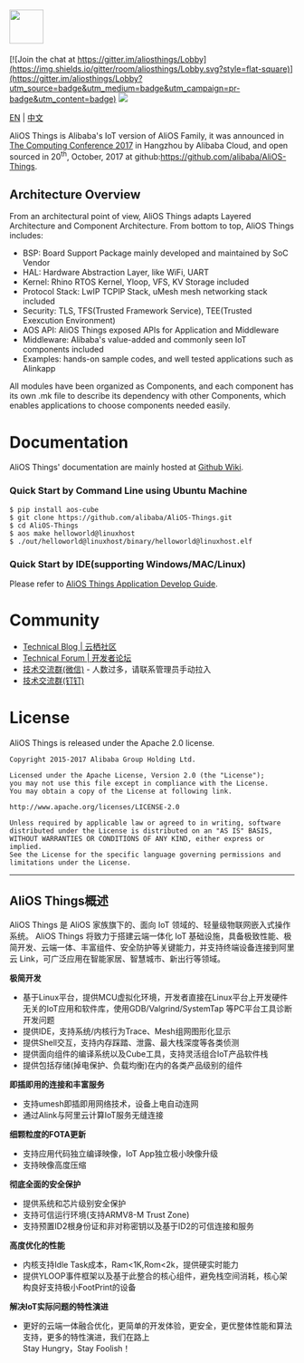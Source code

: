 # <img src="http://o7spigzvd.bkt.clouddn.com/aos-logo-compact-1502x272.png" height="60">

[![Join the chat at https://gitter.im/aliosthings/Lobby](https://img.shields.io/gitter/room/aliosthings/Lobby.svg?style=flat-square)](https://gitter.im/aliosthings/Lobby?utm_source=badge&utm_medium=badge&utm_campaign=pr-badge&utm_content=badge)
[![](https://img.shields.io/travis/alibaba/AliOS-Things.svg?style=flat-square)](https://travis-ci.org/alibaba/AliOS-Things)

[EN](#alios-things) | [中文](#alios-things概述)

AliOS Things is Alibaba's IoT version of AliOS Family, it was announced in [The Computing Conference 2017](https://yunqi.aliyun.com) in Hangzhou by Alibaba Cloud, and open sourced in 20<sup>th</sup>, October, 2017 at github:https://github.com/alibaba/AliOS-Things.

## Architecture Overview

From an architectural point of view, AliOS Things adapts Layered Architecture and Component Architecture. From bottom to top, AliOS Things includes:

- BSP: Board Support Package mainly developed and maintained by SoC Vendor
- HAL: Hardware Abstraction Layer, like WiFi, UART
- Kernel: Rhino RTOS Kernel, Yloop, VFS, KV Storage included
- Protocol Stack: LwIP TCPIP Stack, uMesh mesh networking stack included
- Security: TLS, TFS(Trusted Framework Service), TEE(Trusted Exexcution Environment)
- AOS API: AliOS Things exposed APIs for Application and Middleware
- Middleware: Alibaba's value-added and commonly seen IoT components included
- Examples: hands-on sample codes, and well tested applications such as Alinkapp

All modules have been organized as Components, and each component has its own .mk file to describe its dependency with other Components, which enables applications to choose components needed easily.

# Documentation

AliOS Things' documentation are mainly hosted at [Github Wiki](https://github.com/alibaba/AliOS-Things/wiki).

### Quick Start by Command Line using Ubuntu Machine

```shell
$ pip install aos-cube
$ git clone https://github.com/alibaba/AliOS-Things.git
$ cd AliOS-Things
$ aos make helloworld@linuxhost
$ ./out/helloworld@linuxhost/binary/helloworld@linuxhost.elf
```

### Quick Start by IDE(supporting Windows/MAC/Linux)

Please refer to [AliOS Things Application Develop Guide](https://github.com/alibaba/AliOS-Things/wiki/AliOS-Things-APP-DEV-Guide).

# Community

  * [Technical Blog | 云栖社区](https://yq.aliyun.com/teams/184)
  * [Technical Forum | 开发者论坛](https://bbs.aliyun.com/thread/410.html)
  * [技术交流群(微信)](http://o7spigzvd.bkt.clouddn.com/qr_wechat_100+.jpeg) - 人数过多，请联系管理员手动拉入
  * [技术交流群(钉钉)](http://o7spigzvd.bkt.clouddn.com/qr_dingtalk_github.png)

# License

  AliOS Things is released under the Apache 2.0 license.

    Copyright 2015-2017 Alibaba Group Holding Ltd.

    Licensed under the Apache License, Version 2.0 (the "License");
    you may not use this file except in compliance with the License.
    You may obtain a copy of the License at following link.
    
    http://www.apache.org/licenses/LICENSE-2.0
    
    Unless required by applicable law or agreed to in writing, software
    distributed under the License is distributed on an "AS IS" BASIS,
    WITHOUT WARRANTIES OR CONDITIONS OF ANY KIND, either express or implied.
    See the License for the specific language governing permissions and
    limitations under the License.

------

## AliOS Things概述

AliOS Things 是 AliOS 家族旗下的、面向 IoT 领域的、轻量级物联网嵌入式操作系统。 AliOS Things 将致力于搭建云端一体化 IoT 基础设施，具备极致性能、极简开发、云端一体、丰富组件、安全防护等关键能力，并支持终端设备连接到阿里云 Link，可广泛应用在智能家居、智慧城市、新出行等领域。

**极简开发**  

- 基于Linux平台，提供MCU虚拟化环境，开发者直接在Linux平台上开发硬件无关的IoT应用和软件库，使用GDB/Valgrind/SystemTap 等PC平台工具诊断开发问题
- 提供IDE，支持系统/内核行为Trace、Mesh组网图形化显示  
- 提供Shell交互，支持内存踩踏、泄露、最大栈深度等各类侦测  
- 提供面向组件的编译系统以及Cube工具，支持灵活组合IoT产品软件栈  
- 提供包括存储(掉电保护、负载均衡)在内的各类产品级别的组件

**即插即用的连接和丰富服务**  

- 支持umesh即插即用网络技术，设备上电自动连网  
- 通过Alink与阿里云计算IoT服务无缝连接

**细颗粒度的FOTA更新**  

- 支持应用代码独立编译映像，IoT App独立极小映像升级  
- 支持映像高度压缩

**彻底全面的安全保护**

- 提供系统和芯片级别安全保护  
- 支持可信运行环境(支持ARMV8-M Trust Zone)  
- 支持预置ID2根身份证和非对称密钥以及基于ID2的可信连接和服务

**高度优化的性能**

- 内核支持Idle Task成本，Ram<1K,Rom<2k，提供硬实时能力  
- 提供YLOOP事件框架以及基于此整合的核心组件，避免栈空间消耗，核心架构良好支持极小FootPrint的设备

**解决IoT实际问题的特性演进**

- 更好的云端一体融合优化，更简单的开发体验，更安全，更优整体性能和算法支持，更多的特性演进，我们在路上  
  Stay Hungry，Stay Foolish！

